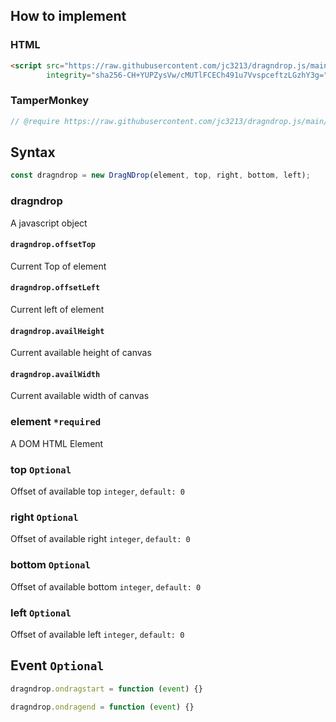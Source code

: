 ## How to implement
### HTML
```HTML
<script src="https://raw.githubusercontent.com/jc3213/dragndrop.js/main/dragndrop.js"
        integrity="sha256-CH+YUPZysVw/cMUTlFCECh491u7VvspceftzLGzhY3g=" crossorigin="anonymous"></script>
```
### TamperMonkey
```javascript
// @require https://raw.githubusercontent.com/jc3213/dragndrop.js/main/dragndrop.js#sha256-CH+YUPZysVw/cMUTlFCECh491u7VvspceftzLGzhY3g=
```
## Syntax
```javascript
const dragndrop = new DragNDrop(element, top, right, bottom, left);
```
### dragndrop
A javascript object
#### `dragndrop.offsetTop`
Current Top of element
#### `dragndrop.offsetLeft`
Current left of element
#### `dragndrop.availHeight`
Current available height of canvas
#### `dragndrop.availWidth`
Current available width of canvas
### element `*required`
A DOM HTML Element
### top `Optional`
Offset of available top `integer`, `default: 0`
### right `Optional`
Offset of available right `integer`, `default: 0`
### bottom `Optional`
Offset of available bottom `integer`, `default: 0`
### left `Optional`
Offset of available left `integer`, `default: 0`
## Event `Optional`
```javascript
dragndrop.ondragstart = function (event) {}
```
```javascript
dragndrop.ondragend = function (event) {}
```
